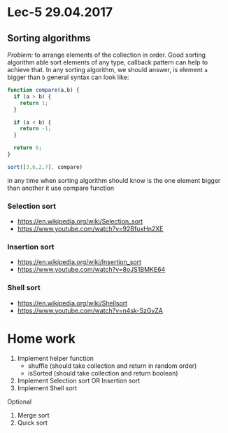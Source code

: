 # Lec-5 29.04.2017

## Sorting algorithms

*Problem:* to arrange elements of the collection in order.
Good sorting algorithm able sort elements of any type, callback pattern can help to achieve that.
In any sorting algorithm, we should answer, is element `a` bigger than `b`
general syntax can look like:
```javascript
function compare(a,b) {
  if (a > b) {
    return 1;
  }

  if (a < b) {
    return -1;
  }

  return 0;
}

sort([3,6,2,7], compare)
```
in any time when sorting algorithm should know is the one element bigger than another it use compare function

### Selection sort
* https://en.wikipedia.org/wiki/Selection_sort
* https://www.youtube.com/watch?v=92BfuxHn2XE 

### Insertion sort
* https://en.wikipedia.org/wiki/Insertion_sort
* https://www.youtube.com/watch?v=8oJS1BMKE64

### Shell sort
* https://en.wikipedia.org/wiki/Shellsort
* https://www.youtube.com/watch?v=n4sk-SzGvZA


# Home work

1. Implement helper function
    * shuffle (should take collection and return in random order)
    * isSorted (should take collection and return boolean)
2. Implement Selection sort OR Insertion sort
3. Implement Shell sort

Optional 
1. Merge sort
2. Quick sort

